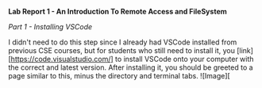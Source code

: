**Lab Report 1 - An Introduction To Remote Access and FileSystem**

*Part 1 - Installing VSCode*

I didn't need to do this step since I already had VSCode installed from previous CSE courses, but for students who still need to install it, you [link][https://code.visualstudio.com/]
to install VSCode onto your computer with the correct and latest version. After installing it, you should be greeted to a page similar to this, minus the directory and terminal tabs.
![Image][

